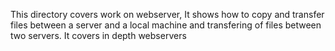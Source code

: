 This directory covers work on webserver, It shows how to copy and transfer files between a server and a local machine and transfering of files between two servers. It covers in depth webservers
